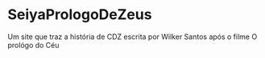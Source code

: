# SeiyaPrologoDeZeus
Um site que traz a história de CDZ escrita por Wilker Santos após o filme O prológo do Céu
